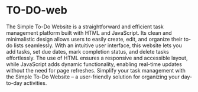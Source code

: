 # TO-DO-web
The Simple To-Do Website is a straightforward and efficient task management platform built with HTML and JavaScript. Its clean and minimalistic design allows users to easily create, edit, and organize their to-do lists seamlessly. With an intuitive user interface, this website lets you add tasks, set due dates, mark completion status, and delete tasks effortlessly. The use of HTML ensures a responsive and accessible layout, while JavaScript adds dynamic functionality, enabling real-time updates without the need for page refreshes. Simplify your task management with the Simple To-Do Website – a user-friendly solution for organizing your day-to-day activities.
